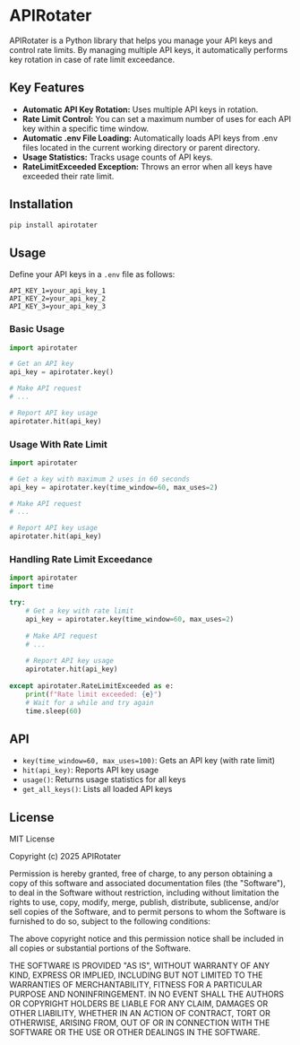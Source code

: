 # APIRotater

APIRotater is a Python library that helps you manage your API keys and control rate limits. By managing multiple API keys, it automatically performs key rotation in case of rate limit exceedance.

## Key Features

- **Automatic API Key Rotation:** Uses multiple API keys in rotation.
- **Rate Limit Control:** You can set a maximum number of uses for each API key within a specific time window.
- **Automatic .env File Loading:** Automatically loads API keys from .env files located in the current working directory or parent directory.
- **Usage Statistics:** Tracks usage counts of API keys.
- **RateLimitExceeded Exception:** Throws an error when all keys have exceeded their rate limit.

## Installation

```bash
pip install apirotater
```

## Usage

Define your API keys in a `.env` file as follows:

```
API_KEY_1=your_api_key_1
API_KEY_2=your_api_key_2
API_KEY_3=your_api_key_3
```

### Basic Usage

```python
import apirotater

# Get an API key
api_key = apirotater.key()

# Make API request
# ...

# Report API key usage
apirotater.hit(api_key)
```

### Usage With Rate Limit

```python
import apirotater

# Get a key with maximum 2 uses in 60 seconds
api_key = apirotater.key(time_window=60, max_uses=2)

# Make API request
# ...

# Report API key usage
apirotater.hit(api_key)
```

### Handling Rate Limit Exceedance

```python
import apirotater
import time

try:
    # Get a key with rate limit
    api_key = apirotater.key(time_window=60, max_uses=2)
    
    # Make API request
    # ...
    
    # Report API key usage
    apirotater.hit(api_key)
    
except apirotater.RateLimitExceeded as e:
    print(f"Rate limit exceeded: {e}")
    # Wait for a while and try again
    time.sleep(60)
```

## API

- `key(time_window=60, max_uses=100)`: Gets an API key (with rate limit)
- `hit(api_key)`: Reports API key usage
- `usage()`: Returns usage statistics for all keys
- `get_all_keys()`: Lists all loaded API keys

## License

MIT License

Copyright (c) 2025 APIRotater

Permission is hereby granted, free of charge, to any person obtaining a copy
of this software and associated documentation files (the "Software"), to deal
in the Software without restriction, including without limitation the rights
to use, copy, modify, merge, publish, distribute, sublicense, and/or sell
copies of the Software, and to permit persons to whom the Software is
furnished to do so, subject to the following conditions:

The above copyright notice and this permission notice shall be included in all
copies or substantial portions of the Software.

THE SOFTWARE IS PROVIDED "AS IS", WITHOUT WARRANTY OF ANY KIND, EXPRESS OR
IMPLIED, INCLUDING BUT NOT LIMITED TO THE WARRANTIES OF MERCHANTABILITY,
FITNESS FOR A PARTICULAR PURPOSE AND NONINFRINGEMENT. IN NO EVENT SHALL THE
AUTHORS OR COPYRIGHT HOLDERS BE LIABLE FOR ANY CLAIM, DAMAGES OR OTHER
LIABILITY, WHETHER IN AN ACTION OF CONTRACT, TORT OR OTHERWISE, ARISING FROM,
OUT OF OR IN CONNECTION WITH THE SOFTWARE OR THE USE OR OTHER DEALINGS IN THE
SOFTWARE. 